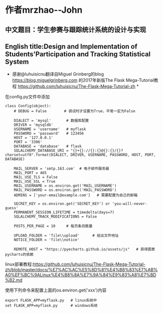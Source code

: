 # 作者mrzhao--John

## 中文题目：学生参赛与跟踪统计系统的设计与实现

## English title:Design and Implementation of Students'Participation and Tracking Statistical System

* 感谢@luhuisicnu翻译自Miguel Grinberg的blog https://blog.miguelgrinberg.com 的2017年新版The Flask Mega-Tutorial教程
https://github.com/luhuisicnu/The-Flask-Mega-Tutorial-zh *

在config.py文件中添加

    class Config(object):
        # DEBUG = False        # 调试时才设置为True，平常一定为False
 
        DIALECT = 'mysql'       # 数据库配置
        DRIVER = 'mysqldb'
        USERNAME = 'username'   # myflask
        PASSWORD = 'password'   # 123456
        HOST = '127.0.0.1'
        PORT = '3306'
        DATABASE = 'database'   # flask
        SQLALCHEMY_DATABASE_URI = "{}+{}://{}:{}@{}:{}/{}?charset=utf8".format(DIALECT, DRIVER, USERNAME, PASSWORD, HOST, PORT, DATABASE)
        
        MAIL_SERVER = 'smtp.163.com'  # 电子邮件服务器
        MAIL_PORT = 465
        MAIL_USE_TLS = False
        MAIL_USE_SSL = True
        MAIL_USERNAME = os.environ.get('MAIL_USERNAME')
        MAIL_PASSWORD = os.environ.get('MAIL_PASSWORD')
        ADMINS = ['your-email@example.com']   # 需要配置为自己的邮箱
                                                                   
        SECRET_KEY = os.environ.get('SECRET_KEY') or 'you-will-never-guess'
        PERMANENT_SESSION_LIFETIME = timedelta(days=7)
        SQLALCHEMY_TRACK_MODIFICATIONS = False
        
        POSTS_PER_PAGE = 10     # 每页条目数量

        UPLOAD_FOLDER = 'file\\upload'      # 给出文件地址
        NOTICE_FOLDER = 'file\\notice'

        REMOTE_HOST = "https://pyecharts.github.io/assets/js"   # 获得图表pycharts的依赖

linux部署教程:https://github.com/luhuisicnu/The-Flask-Mega-Tutorial-zh/blob/master/docs/%E7%AC%AC%E5%8D%81%E4%B8%83%E7%AB%A0%EF%BC%9ALinux%E4%B8%8A%E7%9A%84%E9%83%A8%E7%BD%B2.md

使用下列命令来配置上面的os.environ.get('xxx')内容

    export FLASK_APP=myflask.py   # linux系统中
    set FLASK_APP=myflask.py      # windows系统
 